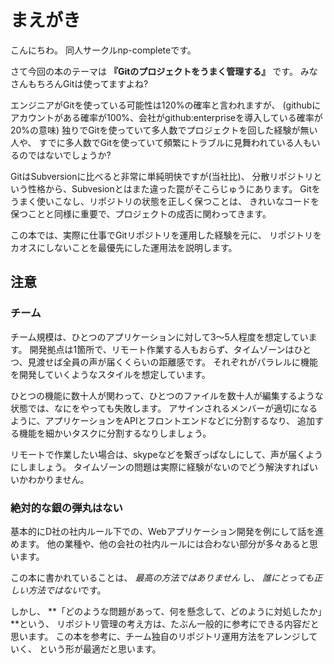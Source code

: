 # まえがき

こんにちわ。
同人サークルnp-completeです。

さて今回の本のテーマは
**『Gitのプロジェクトをうまく管理する』**
です。
みなさんもちろんGitは使ってますよね?

エンジニアがGitを使っている可能性は120%の確率と言われますが、
(githubにアカウントがある確率が100%、会社がgithub:enterpriseを導入している確率が20%の意味)
独りでGitを使っていて多人数でプロジェクトを回した経験が無い人や、
すでに多人数でGitを使っていて頻繁にトラブルに見舞われている人もいるのではないでしょうか?

GitはSubversionに比べると非常に単純明快ですが(当社比)、
分散リポジトリという性格から、Subvesionとはまた違った罠がそこらじゅうにあります。
Gitをうまく使いこなし、リポジトリの状態を正しく保つことは、
きれいなコードを保つことと同様に重要で、プロジェクトの成否に関わってきます。

この本では、実際に仕事でGitリポジトリを運用した経験を元に、
リポジトリをカオスにしないことを最優先にした運用法を説明します。

## 注意

### チーム

チーム規模は、ひとつのアプリケーションに対して3〜5人程度を想定しています。
開発拠点は1箇所で、リモート作業する人もおらず、タイムゾーンはひとつ、見渡せば全員の声が届くくらいの距離感です。
それぞれがパラレルに機能を開発していくようなスタイルを想定しています。

ひとつの機能に数十人が関わって、ひとつのファイルを数十人が編集するような状態では、なにをやっても失敗します。
アサインされるメンバーが適切になるように、アプリケーションをAPIとフロントエンドなどに分割するなり、
追加する機能を細かいタスクに分割するなりしましょう。

リモートで作業したい場合は、skypeなどを繋ぎっぱなしにして、声が届くようにしましょう。
タイムゾーンの問題は実際に経験がないのでどう解決すればいいかわかりません。

### 絶対的な銀の弾丸はない

基本的にD社の社内ルール下での、Webアプリケーション開発を例にして話を進めます。
他の業種や、他の会社の社内ルールには合わない部分が多々あると思います。

この本に書かれていることは、
*最高の方法ではありません* し、
*誰にとっても正しい方法ではない*です。

しかし、
**「どのような問題があって、何を懸念して、どのように対処したか」**という、
リポジトリ管理の考え方は、たぶん一般的に参考にできる内容だと思います。
この本を参考に、チーム独自のリポジトリ運用方法をアレンジしていく、
という形が最適だと思います。
